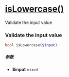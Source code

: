[isLowercase()](http://twinh.github.com/widget/api/isLowercase)
===============================================================

Validate the input value

### Validate the input value
```php
bool isLowercase($input)
```

##### 参数
* **$input** `mixed` 

